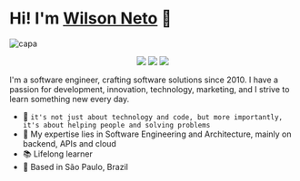 # Hi! I'm [Wilson Neto](https://www.linkedin.com/in/wilsonnetobr/) 👋

![capa](https://user-images.githubusercontent.com/20674439/216845327-fbac673a-2879-4d81-a3c8-7377080674b9.jpg)

<p align="center">
    <a href="https://www.linkedin.com/in/wilsonnetobr/"><img src="https://img.shields.io/badge/-LinkedIn-2D2B55?style=flat-square&logo=linkedin&logoColor=white"/></a>
    <a href="https://www.youtube.com/@wilsonneto-dev/videos"><img src="https://img.shields.io/badge/-Youtube-2D2B55?style=flat-square&logo=Youtube&logoColor=white"/></a>
    <a href="https://wilsonneto-dev.github.io/Resume/"><img src="https://img.shields.io/badge/-Resume-2D2B55?style=flat-square&logoColor=white"/></a>
</p>

I'm a software engineer, crafting software solutions since 2010. I have a passion for development, innovation, technology, marketing, and I strive to learn something new every day.<br />

- :rocket: `it's not just about technology and code, but more importantly, it's about helping people and solving problems`
- :purple_heart: My expertise lies in Software Engineering and Architecture, mainly on backend, APIs and cloud
- :books: Lifelong learner
- :pushpin: Based in São Paulo, Brazil
